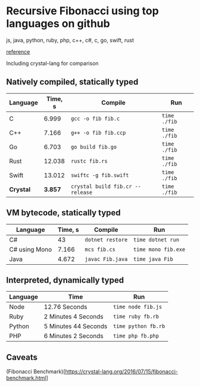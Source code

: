 # Recursive Fibonacci using top languages on github
js, java, python, ruby, php, c++, c#, c, go, swift, rust

[reference](http://www.techworm.net/2016/09/top-10-popular-programming-languages-github.html)

Including crystal-lang for comparison

## Natively compiled, statically typed

| Language  | Time, s | Compile                          | Run          |
|-----------|---------|----------------------------------|--------------|
| C         | 6.999   | `gcc -o fib fib.c`               | `time ./fib` |
| C++       | 7.166   | `g++ -o fib fib.ccp`             | `time ./fib` |
| Go        | 6.703   | `go build fib.go`                | `time ./fib` |
| Rust      | 12.038  | `rustc fib.rs`                   | `time ./fib` |
| Swift     | 13.012  | `swiftc -g fib.swift`            | `time ./fib` |
|**Crystal**|**3.857**| `crystal build fib.cr --release` | `time ./fib` |

## VM bytecode, statically typed

| Language      | Time, s | Compile          | Run                 |
|---------------|---------|------------------|---------------------|
| C#            | 43      | `dotnet restore` | `time dotnet run`   |
| C# using Mono | 7.166   | `mcs fib.cs`     | `time mono fib.exe` |
| Java          | 4.672   | `javac Fib.java` | `time java Fib`     |

## Interpreted, dynamically typed

| Language | Time                 | Run                |
|----------|----------------------|--------------------|
| Node     | 12.76 Seconds        | `time node fib.js` |
| Ruby     | 2 Minutes 4 Seconds  | `time ruby fb.rb`  |
| Python   | 5 Minutes 44 Seconds | `time python fb.rb`|
| PHP      | 6 Minutes 2 Seconds  | `time php fb.php`  |

## Caveats

(Fibonacci Benchmark)[https://crystal-lang.org/2016/07/15/fibonacci-benchmark.html]

